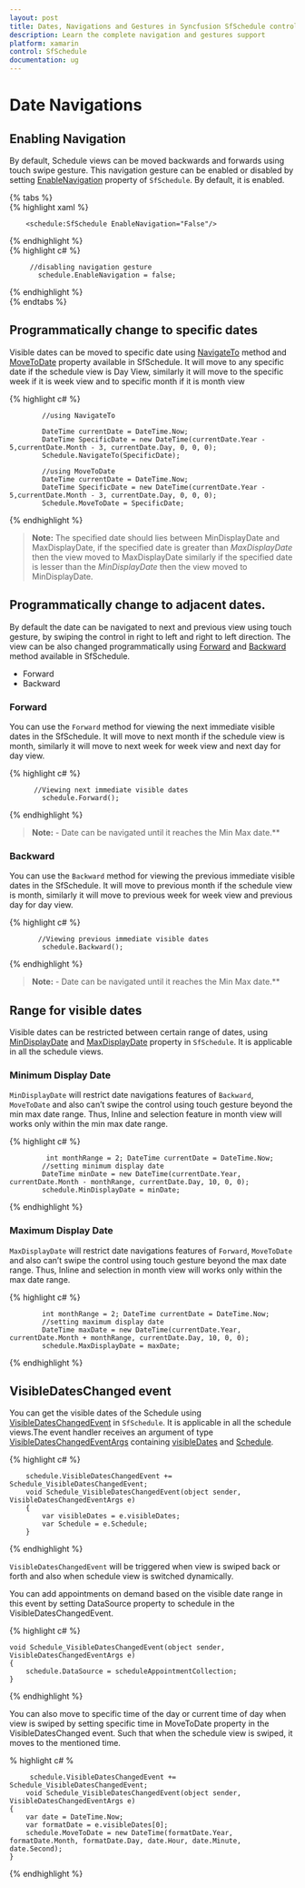 ```yaml
---
layout: post
title: Dates, Navigations and Gestures in Syncfusion SfSchedule control for Xamarin.Forms Platform
description: Learn the complete navigation and gestures support
platform: xamarin
control: SfSchedule
documentation: ug
---
```


# Date Navigations

## Enabling Navigation 
By default, Schedule views can be moved backwards and forwards using touch swipe gesture. This navigation gesture can be enabled or disabled by setting [EnableNavigation](https://help.syncfusion.com/cr/cref_files/xamarin/sfschedule/Syncfusion.SfSchedule.XForms~Syncfusion.SfSchedule.XForms.SfSchedule~EnableNavigation.html) property of `SfSchedule`. By default, it is enabled.

{% tabs %}   
{% highlight xaml %} 

        <schedule:SfSchedule EnableNavigation="False"/>
{% endhighlight %}   
{% highlight c# %} 

         //disabling navigation gesture
           schedule.EnableNavigation = false;

{% endhighlight %}   
{% endtabs %}  

## Programmatically change to specific dates 
Visible dates can be moved to specific date using [NavigateTo](https://help.syncfusion.com/cr/cref_files/xamarin/sfschedule/Syncfusion.SfSchedule.XForms~Syncfusion.SfSchedule.XForms.SfSchedule~NavigateTo.html) method and [MoveToDate](https://help.syncfusion.com/cr/cref_files/xamarin/sfschedule/Syncfusion.SfSchedule.XForms~Syncfusion.SfSchedule.XForms.SfSchedule~MoveToDate.html) property available in SfSchedule. It will move to any specific date if the schedule view is Day View, similarly it will move to the specific week if it is week view and to specific month if it is month view

   
{% highlight c# %} 

            //using NavigateTo

            DateTime currentDate = DateTime.Now;
            DateTime SpecificDate = new DateTime(currentDate.Year - 5,currentDate.Month - 3, currentDate.Day, 0, 0, 0);
            Schedule.NavigateTo(SpecificDate);

            //using MoveToDate
            DateTime currentDate = DateTime.Now;
            DateTime SpecificDate = new DateTime(currentDate.Year - 5,currentDate.Month - 3, currentDate.Day, 0, 0, 0);
            Schedule.MoveToDate = SpecificDate;

{% endhighlight %}   

>**Note:** The specified date should lies between MinDisplayDate and MaxDisplayDate, if the specified date is greater than *MaxDisplayDate* then the view moved to MaxDisplayDate similarly if the specified date is lesser than the *MinDisplayDate* then the view moved to MinDisplayDate.


## Programmatically change to adjacent dates.
By default the date can be navigated to next and previous view using touch gesture, by swiping the control in right to left and right to left direction. The view can be also changed programmatically using [Forward](https://help.syncfusion.com/cr/cref_files/xamarin/sfschedule/Syncfusion.SfSchedule.XForms~Syncfusion.SfSchedule.XForms.SfSchedule~Forward.html) and [Backward](https://help.syncfusion.com/cr/cref_files/xamarin/sfschedule/Syncfusion.SfSchedule.XForms~Syncfusion.SfSchedule.XForms.SfSchedule~Backward.html) method available in SfSchedule. 

*  	Forward
*	Backward

### Forward
You can use the `Forward` method for viewing the next immediate visible dates in the SfSchedule. It will move to next month if the schedule view is month, similarly it will move to next week for week view and next day for day view.


{% highlight c# %} 

          //Viewing next immediate visible dates
            schedule.Forward();

{% endhighlight %}   

>**Note:** - Date can be navigated until it reaches the Min Max date.**


### Backward
You can use the `Backward` method for viewing the previous immediate visible dates in the SfSchedule. It will move to previous month if the schedule view is month, similarly it will move to previous week for week view and previous day for day view.

{% highlight c# %} 

           //Viewing previous immediate visible dates
            schedule.Backward();


{% endhighlight %}   

>**Note:** - Date can be navigated until it reaches the Min Max date.**


## Range for visible dates
Visible dates can be restricted between certain range of dates, using [MinDisplayDate](https://help.syncfusion.com/cr/cref_files/xamarin/sfschedule/Syncfusion.SfSchedule.XForms~Syncfusion.SfSchedule.XForms.SfSchedule~MinDisplayDate.html)  and [MaxDisplayDate](https://help.syncfusion.com/cr/cref_files/xamarin/sfschedule/Syncfusion.SfSchedule.XForms~Syncfusion.SfSchedule.XForms.SfSchedule~MaxDisplayDate.html)  property in `SfSchedule`. It is applicable in all the schedule views.

### Minimum Display Date
`MinDisplayDate` will restrict date navigations features of `Backward`, `MoveToDate` and also can’t swipe the control using touch gesture beyond the min max date range. Thus, Inline and selection feature in month view will works only within the min max date range.


{% highlight c# %} 

             int monthRange = 2; DateTime currentDate = DateTime.Now;
            //setting minimum display date
            DateTime minDate = new DateTime(currentDate.Year, currentDate.Month - monthRange, currentDate.Day, 10, 0, 0);
            schedule.MinDisplayDate = minDate;

{% endhighlight %}   

### Maximum Display Date
`MaxDisplayDate` will restrict date navigations features of `Forward`, `MoveToDate` and also can’t swipe the control using touch gesture beyond the max date range. Thus, Inline and selection in month view will works only within the max date range.


{% highlight c# %} 

            int monthRange = 2; DateTime currentDate = DateTime.Now;
            //setting maximum display date
            DateTime maxDate = new DateTime(currentDate.Year, currentDate.Month + monthRange, currentDate.Day, 10, 0, 0);
            schedule.MaxDisplayDate = maxDate;


{% endhighlight %}   


## VisibleDatesChanged event
You can get the visible dates of the Schedule using [VisibleDatesChangedEvent](http://help.syncfusion.com/cr/cref_files/xamarin/sfschedule/Syncfusion.SfSchedule.XForms~Syncfusion.SfSchedule.XForms.SfSchedule~VisibleDatesChangedEvent_EV.html) in `SfSchedule`. It is applicable in all the schedule views.The event handler receives an argument of type [VisibleDatesChangedEventArgs](http://help.syncfusion.com/cr/cref_files/xamarin/sfschedule/Syncfusion.SfSchedule.XForms~Syncfusion.SfSchedule.XForms.VisibleDatesChangedEventArgs.html) containing [visibleDates](http://help.syncfusion.com/cr/cref_files/xamarin/sfschedule/Syncfusion.SfSchedule.XForms~Syncfusion.SfSchedule.XForms.VisibleDatesChangedEventArgs~visibleDates.html) and [Schedule](http://help.syncfusion.com/cr/cref_files/xamarin/sfschedule/Syncfusion.SfSchedule.XForms~Syncfusion.SfSchedule.XForms.VisibleDatesChangedEventArgs~Schedule.html).

{% highlight c# %} 

        schedule.VisibleDatesChangedEvent += Schedule_VisibleDatesChangedEvent;
        void Schedule_VisibleDatesChangedEvent(object sender, VisibleDatesChangedEventArgs e)
		{
		    var visibleDates = e.visibleDates;
		    var Schedule = e.Schedule;
        }
{% endhighlight %}  

`VisibleDatesChangedEvent` will be triggered when view is swiped back or forth and also when schedule view is switched dynamically.

You can add appointments on demand based on the visible date range in this event by setting DataSource property to schedule in the VisibleDatesChangedEvent.

{% highlight c# %} 

    void Schedule_VisibleDatesChangedEvent(object sender, VisibleDatesChangedEventArgs e)
	{
		schedule.DataSource = scheduleAppointmentCollection;
	} 

{% endhighlight %}  

You can also move to specific time of the day or current time of day when view is swiped by setting specific time in MoveToDate property in the VisibleDatesChanged event. Such that when the schedule view is swiped, it moves to the mentioned time.  

% highlight c# %

         schedule.VisibleDatesChangedEvent += Schedule_VisibleDatesChangedEvent;
        void Schedule_VisibleDatesChangedEvent(object sender, VisibleDatesChangedEventArgs e)
    {
        var date = DateTime.Now;
		var formatDate = e.visibleDates[0];
		schedule.MoveToDate = new DateTime(formatDate.Year, formatDate.Month, formatDate.Day, date.Hour, date.Minute, date.Second);
    }

{% endhighlight %}  